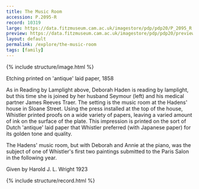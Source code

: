 ```yaml
---
title: The Music Room
accession: P.2095-R
record: 10319
large: https://data.fitzmuseum.cam.ac.uk/imagestore/pdp/pdp20/P_2095_R.jpg
preview: https://data.fitzmuseum.cam.ac.uk/imagestore/pdp/pdp20/preview_P_2095_R.jpg
layout: default
permalink: /explore/the-music-room
tags: [family]
---
```

{% include structure/image.html %}

Etching printed on 'antique' laid paper, 1858

As in Reading by Lamplight above, Deborah Haden is reading by lamplight, but this time she is joined by her husband Seymour (left) and his medical partner James Reeves Traer. The setting is the music room at the Hadens' house in Sloane Street. Using the press installed at the top of the house, Whistler printed proofs on a wide variety of papers, leaving a varied amount of ink on the surface of the plate. This impression is printed on the sort of Dutch 'antique' laid paper that Whistler preferred (with Japanese paper) for its golden tone and quality.

The Hadens' music room, but with Deborah and Annie at the piano, was the subject of one of Whistler's first two paintings submitted to the Paris Salon in the following year.

Given by Harold J. L. Wright 1923

{% include structure/record.html %}
